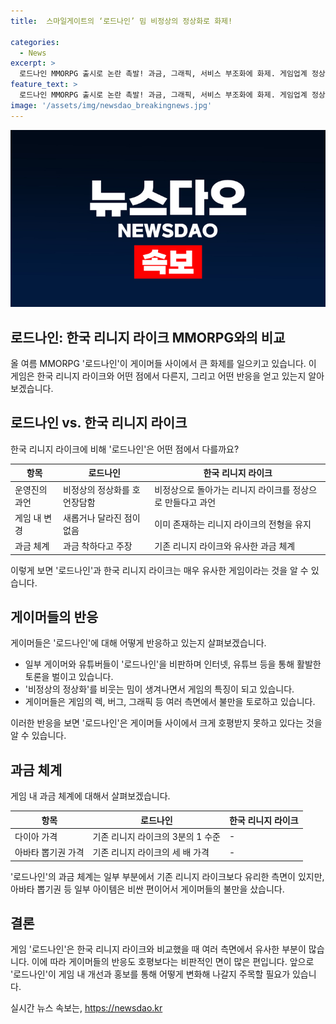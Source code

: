 ```yaml
---
title:  스마일게이트의 ‘로드나인’ 밈 비정상의 정상화로 화제!

categories:
  - News
excerpt: >
  로드나인 MMORPG 출시로 논란 촉발! 과금, 그래픽, 서비스 부조화에 화제. 게임업계 정상을 역설하는 비정상의 출현에 이목 집중. 주목 받는 이유는? 현재 로드나인으로 인한 게이머들의 불만 글이 쏟아져 나오고 있는데, 이는 과금 체계와 서비스 부분에서 큰 문제가 발생하고 있기 때문이다. 이같은 비정상의 출현으로 어떤 행보를 보일지 이목이 집중된다. 로드나인 제작진의 대책을 기대하며 관심이 뜨겁게 쏠리고 있다.
feature_text: >
  로드나인 MMORPG 출시로 논란 촉발! 과금, 그래픽, 서비스 부조화에 화제. 게임업계 정상을 역설하는 비정상의 출현에 이목 집중. 주목 받는 이유는? 현재 로드나인으로 인한 게이머들의 불만 글이 쏟아져 나오고 있는데, 이는 과금 체계와 서비스 부분에서 큰 문제가 발생하고 있기 때문이다. 이같은 비정상의 출현으로 어떤 행보를 보일지 이목이 집중된다. 로드나인 제작진의 대책을 기대하며 관심이 뜨겁게 쏠리고 있다.
image: '/assets/img/newsdao_breakingnews.jpg'
---
```


<p><img src="/assets/img/newsdao_breakingnews.jpg" alt="ontimetimes 속보" /></p>

<h2>로드나인: 한국 리니지 라이크 MMORPG와의 비교</h2>

<p data-ke-size="size16">올 여름 MMORPG '로드나인'이 게이머들 사이에서 큰 화제를 일으키고 있습니다. 이 게임은 한국 리니지 라이크와 어떤 점에서 다른지, 그리고 어떤 반응을 얻고 있는지 알아보겠습니다.</p>

<h2 data-ke-size="size26">로드나인 vs. 한국 리니지 라이크</h2>

<p data-ke-size="size16">한국 리니지 라이크에 비해 '로드나인'은 어떤 점에서 다를까요?</p>

<table>
    <thead>
        <tr>
            <th>항목</th>
            <th>로드나인</th>
            <th>한국 리니지 라이크</th>
        </tr>
    </thead>
    <tbody>
        <tr>
            <td>운영진의 과언</td>
            <td>비정상의 정상화를 호언장담함</td>
            <td>비정상으로 돌아가는 리니지 라이크를 정상으로 만들다고 과언</td>
        </tr>
        <tr>
            <td>게임 내 변경</td>
            <td>새롭거나 달라진 점이 없음</td>
            <td>이미 존재하는 리니지 라이크의 전형을 유지</td>
        </tr>
        <tr>
            <td>과금 체계</td>
            <td>과금 착하다고 주장</td>
            <td>기존 리니지 라이크와 유사한 과금 체계</td>
        </tr>
    </tbody>
</table>

<p data-ke-size="size16">이렇게 보면 '로드나인'과 한국 리니지 라이크는 매우 유사한 게임이라는 것을 알 수 있습니다.</p>

<h2 data-ke-size="size26">게이머들의 반응</h2>

<p data-ke-size="size16">게이머들은 '로드나인'에 대해 어떻게 반응하고 있는지 살펴보겠습니다.</p>

<ul>
    <li>일부 게이머와 유튜버들이 '로드나인'을 비판하며 인터넷, 유튜브 등을 통해 활발한 토론을 벌이고 있습니다.</li>
    <li>'비정상의 정상화'를 비웃는 밈이 생겨나면서 게임의 특징이 되고 있습니다.</li>
    <li>게이머들은 게임의 렉, 버그, 그래픽 등 여러 측면에서 불만을 토로하고 있습니다.</li>
</ul>

<p data-ke-size="size16">이러한 반응을 보면 '로드나인'은 게이머들 사이에서 크게 호평받지 못하고 있다는 것을 알 수 있습니다.</p>

<h2 data-ke-size="size26">과금 체계</h2>

<p data-ke-size="size16">게임 내 과금 체계에 대해서 살펴보겠습니다.</p>

<table>
    <thead>
        <tr>
            <th>항목</th>
            <th>로드나인</th>
            <th>한국 리니지 라이크</th>
        </tr>
    </thead>
    <tbody>
        <tr>
            <td>다이아 가격</td>
            <td>기존 리니지 라이크의 3분의 1 수준</td>
            <td>-</td>
        </tr>
        <tr>
            <td>아바타 뽑기권 가격</td>
            <td>기존 리니지 라이크의 세 배 가격</td>
            <td>-</td>
        </tr>
    </tbody>
</table>

<p data-ke-size="size16">'로드나인'의 과금 체계는 일부 부분에서 기존 리니지 라이크보다 유리한 측면이 있지만, 아바타 뽑기권 등 일부 아이템은 비싼 편이어서 게이머들의 불만을 샀습니다.</p>

<h2 data-ke-size="size26">결론</h2>

<p data-ke-size="size16">게임 '로드나인'은 한국 리니지 라이크와 비교했을 때 여러 측면에서 유사한 부분이 많습니다. 이에 따라 게이머들의 반응도 호평보다는 비판적인 면이 많은 편입니다. 앞으로 '로드나인'이 게임 내 개선과 홍보를 통해 어떻게 변화해 나갈지 주목할 필요가 있습니다.</p>
실시간 뉴스 속보는, <a href="https://newsdao.kr" rel="dofollow">https://newsdao.kr</a>


